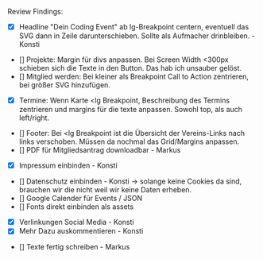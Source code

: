 Review Findings:

- [x] Headline "Dein Coding Event" ab lg-Breakpoint centern, eventuell das SVG dann in Zeile darunterschieben. Sollte als Aufmacher drinbleiben. - Konsti
- [] Projekte: Margin für divs anpassen. Bei Screen Width <300px schieben sich die Texte in den Button. Das hab ich unsauber gelöst.
- [] Mitglied werden: Bei kleiner als Breakpoint Call to Action zentrieren, bei größer SVG hinzufügen.
- [x] Termine: Wenn Karte <lg Breakpoint, Beschreibung des Termins zentrieren und margins für die texte anpassen. Sowohl top, als auch left/right.
- [] Footer: Bei <lg Breakpoint ist die Übersicht der Vereins-Links nach links verschoben. Müssen da nochmal das Grid/Margins anpassen.
- [] PDF für Mitgliedsantrag downloadbar - Markus
- [x] Impressum einbinden - Konsti
- [] Datenschutz einbinden - Konsti -> solange keine Cookies da sind, brauchen wir die nicht weil wir keine Daten erheben.
- [] Google Calender für Events / JSON
- [] Fonts direkt einbinden als assets
- [x] Verlinkungen Social Media - Konsti
- [x] Mehr Dazu auskommentieren - Konsti
- [] Texte fertig schreiben - Markus
